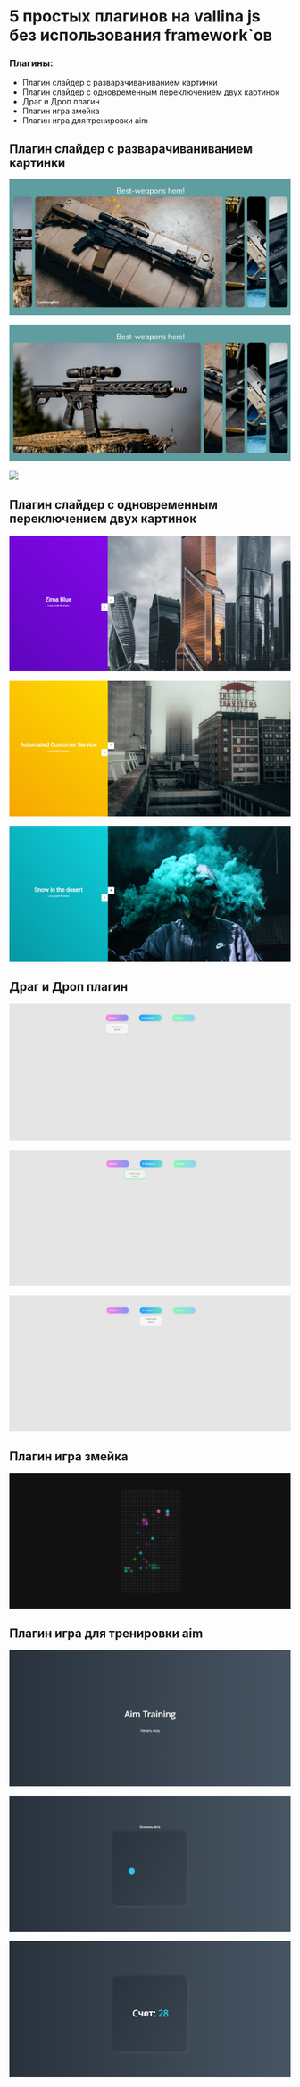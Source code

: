 # 5 простых плагинов на vallina js без использования framework`ов

### Плагины:
- Плагин слайдер с разварачиваниванием картинки
- Плагин слайдер с одновременным переключением двух картинок
- Драг и Дроп плагин
- Плагин игра змейка
- Плагин игра для тренировки aim

## Плагин слайдер с разварачиваниванием картинки

![](images/plugin1/Screenshot_1.png)

![](images/plugin1/Screenshot_2.png)

![](images/plugin1/Screenshot_3.png)

## Плагин слайдер с одновременным переключением двух картинок

![](images/plugin2/Screenshot_1.png)

![](images/plugin2/Screenshot_2.png)

![](images/plugin2/Screenshot_3.png)

## Драг и Дроп плагин

![](images/PluginDrugDrop/Screenshot_1.png)

![](images/PluginDrugDrop/Screenshot_2.png)

![](images/PluginDrugDrop/Screenshot_3.png)

## Плагин игра змейка

![](images/pluginGame1/Screenshot_4.png)

## Плагин игра для тренировки aim

![](images/pluginGame/Screenshot_3.png)

![](images/pluginGame/Screenshot_1.png)

![](images/pluginGame/Screenshot_2.png)







